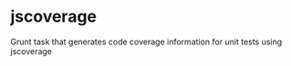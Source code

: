 jscoverage
==========

Grunt task that generates code coverage information for unit tests using jscoverage